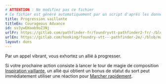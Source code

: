```yaml
---
# ATTENTION : Ne modifiez pas ce fichier
# Ce fichier est généré automatiquement par un script d'après les données du module Foundry VTT officiel et de sa traduction
title: Progression vaillante
titleEn: Courageous Advance
id: sv3ywEHaab9oZ3Nj
urlFr: https://gitlab.com/pathfinder-fr/foundryvtt-pathfinder2-fr/-/blob/master/data/feats/sv3ywEHaab9oZ3Nj.htm
urlEn: https://gitlab.com/hooking/foundry-vtt---pathfinder-2e/-/blob/master/packs/data/feats.db/courageous-advance.json
layout: dons
---
```

Par un appel vibrant, vous exhortez un allié à progresser.

Si votre prochaine action consiste à lancer le tour de magie de composition [Inspiration vaillante](../sorts/inspiration-vaillante.html), un allié qui obtient un bonus de statut du sort peut immédiatement utiliser une réaction pour [Marcher rapidement](../actions/marcher-rapidement.html).

